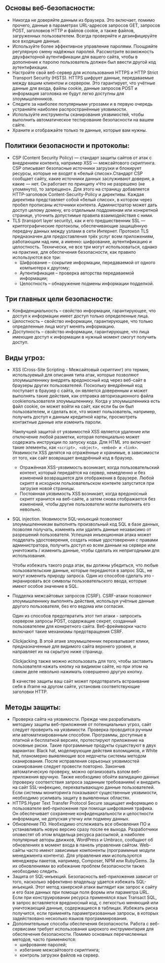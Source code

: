 ## Основы веб-безопасности:

- Никогда не доверяйте данным из браузера. Это включает, помимо прочего, данные в параметрах URL-адресов запросов GET, запросов POST, заголовков HTTP и файлов cookie, а также файлов, загруженных пользователем. Всегда проверяйте и дезинфицируйте все входящие данные.
- Используйте более эффективное управление паролями. Поощряйте регулярную смену надёжных паролей. Рассмотрите возможность двухфакторной аутентификации для вашего сайта, чтобы в дополнение к паролю пользователь должен был ввести другой код аутентификации.
- Настройте свой веб-сервер для использования HTTPS и HTTP Strict Transport Security (HSTS). HTTPS шифрует данные, передаваемые между вашим клиентом и сервером. Это гарантирует, что учётные данные для входа, файлы cookie, данные запросов POST и информация заголовка не будут легко доступны для злоумышленников.
- Следите за наиболее популярными угрозами и в первую очередь устраняйте наиболее распространённые уязвимости.
- Используйте инструменты сканирования уязвимостей, чтобы выполнить автоматическое тестирование безопасности на вашем сайте.
- Храните и отображайте только те данные, которые вам нужны.

## Политики безопасности и протоколы:

- CSP (Content Security Policy) — стандарт защиты сайтов от атак с внедрением контента, например XSS — межсайтового скриптинга. CSP описывает безопасные источники загрузки и блокирует ресурсы, которые не входят в «белый список».Стандарт CSP сообщает сайту, какие источники данных заслуживают доверия, а какие — нет. Он работает по принципу «Что не разрешено (не упомянуто), то запрещено». Для этого на страницу добавляется HTTP-заголовок Content-Security-Policy и директивы. Каждая директива представляет собой «белый список», в котором через пробел прописаны источники контента. Администратор может дать доступ целому домену, его отдельным поддоменам или конкретной странице, уточнить допустимые правила взаимодействия с ними.
- TLS (transport layer security), как и его предшественник SSL — криптографические протоколы, обеспечивающие защищённую передачу данных между узлами в сети Интернет. Протокол TLS предназначен для предоставления трёх услуг всем приложениям, работающим над ним, а именно: шифрование, аутентификацию и целостность. Технически, не все три могут использоваться, однако на практике, для обеспечения безопасности, как правило используются все три:
  - Шифрование – сокрытие информации, передаваемой от одного компьютера к другому;
  - Аутентификация – проверка авторства передаваемой информации;
  - Целостность – обнаружение подмены информации подделкой.

## Три главных цели безопасности:

- Конфиденциальность – свойство информации, гарантирующее, что доступ к информации имеет доступ только определенные лица.
- Целостность – свойство информации, гарантирующее, что только определенные лица могут менять информацию.
- Доступность – свойство информации, гарантирующее, что лица имеющие доступ к информации в нужный момент смогут получить доступ.

## Виды угроз:

- XSS (Cross-Site Scripting - Межсайтовый скриптинг) это термин, используемый для описания типа атак, которые позволяют злоумышленнику внедрять вредоносный код через веб-сайт в браузеры других пользователей. Поскольку внедрённый код поступает в браузер с сайта, он является доверенным и может выполнять такие действия, как отправка авторизационного файла cookieпользователя злоумышленнику. Когда у злоумышленника есть файл cookie, он может войти на сайт, как если бы он был пользователем, и сделать все, что может пользователь, например, получить доступ к данным кредитной карты, просмотреть контактные данные или изменить пароли.

  Наилучшей защитой от уязвимостей XSS является удаление или отключение любой разметки, которая потенциально может содержать инструкции по запуску кода. Для HTML это включает такие элементы, как  ```<script>, <object>, <embed> и <link>```.
Уязвимости XSS делятся на отражённые и хранимые, в зависимости от того, как сайт возвращает внедрённый код в браузер.
  - Отражённая XSS-уязвимость возникает, когда пользовательский контент, который передаётся на сервер, немедленно и без изменений возвращается для отображения в браузере. Любой скрипт в исходном пользовательском контенте запустится при загрузке новой страницы.
  - Постоянная уязвимость XSS возникает, когда вредоносный скрипт хранится на веб-сайте, а затем снова отображается без изменений, чтобы другие пользователи могли выполнять его невольно.
- SQL injection. Уязвимости SQL-инъекций позволяют злоумышленникам выполнять произвольный код SQL в базе данных, позволяя получать, изменять или удалять данные независимо от разрешений пользователя. Успешная инъекционная атака может подделать удостоверения, создать новые удостоверения с правами администратора, получить доступ ко всем данным на сервере или уничтожить / изменить данные, чтобы сделать их непригодными для использования.
  
  Чтобы избежать такого рода атак, вы должны убедиться, что любые пользовательские данные, которые передаются в запрос SQL, не могут изменить природу запроса. Один из способов сделать это - экранировать все символы пользовательского ввода, которые имеют особое значение в SQL.
- Подделка межсайтовых запросов (CSRF). CSRF-атаки позволяют злоумышленнику выполнять действия, используя учётные данные другого пользователя, без его ведома или согласия.

  Один из способов предотвратить этот тип атаки - запросить сервером запросы POST, содержащие секрет, созданный пользователем для конкретного сайта. Веб-фреймворки часто включают такие механизмы предотвращения CSRF.
- Clickjacking. В этой атаке злоумышленник перехватывает клики, предназначенные для видимого сайта верхнего уровня, и направляет их на скрытую ниже страницу.

   Clickjacking также можно использовать для того, чтобы заставить пользователя нажать кнопку на видимом сайте, но при этом на самом деле невольно нажимать совершенно другую кнопку. 

  В качестве защиты ваш сайт может предотвратить встраивание себя в iframe на другом сайте, установив соответствующие заголовки HTTP.


## Методы защиты:

- Проверка сайта на уязвимости. Прежде чем разрабатывать методику защиты веб-приложения от потенциальных угроз, сайт следует проверить на уязвимости. Проверка проводится ручным или автоматизированным способом. Программы, доступные в платной и бесплатной версиях, протестируют приложение на основные риски. Такие программные продукты существуют в двух вариантах: Black hat, моделирующие действия взломщиков, и White hat, планомерно выявляющие все недочеты системы методом сканирования. После исправления серьезных уязвимостей сканирование следует провести повторно. Закончив автоматическую проверку, можно организовать взлом веб-приложения вручную. Также необходимо обойти валидацию данных (проверку соответствия запроса заданным требованиям) и внедрить на сайт SSL-инфекцию, перехватывающую данные пользователей. Если системы мониторинга показывают существенные уязвимости, необходимо усиливать защиту в выявленных областях.
- HTTPS.Hyper Text Transfer Protocol Secure защищает информацию о пользователе веб-приложения при помощи шифрования трафика. Он обеспечивает сохранение конфиденциальности и целостности информации, не допуская утечку или подмену данных. 
- Обновление ПО. Необходимо отслеживать все обновления ПО и устанавливать новую версию сразу после ее выхода. Разработчики оповестят об этом владельца ресурса рассылкой, а наиболее популярные авторы движков, WordPress и Umbraco, сообщают об обновлениях в момент входа в панель управления сайтом. Web-сайты часто имеют зависимые компоненты (программные модули менеджмента контента). Для управления ими используются менеджеры пакетов, например, Composer, NPM или RubyGems. За их обновлениями во избежание проблем безопасности также необходимо следить.
- Защита от SQL-инъекций. Безопасность веб-приложения зависит от того, насколько эффективно владельцу удается избежать SQL-инъекций. Этот метод хакерской атаки выглядит как запрос к сайту и его базе данных при помощи поля формы или параметра URL. Если при конструировании ресурса применялся язык Transact SQL, в запрос вставляется вредоносный код, с легкостью меняющий или уничтожающий данные, содержащиеся в таблицах. Избежать риска получится, если применять параметризованные запросы, в которых задействовано несколько языков программирования.
- Дополнительные способы обеспечения безопасности. Работа с веб-сервисами требует использования широкого инструментария для обеспечения безопасности. Помимо основных перечисленных методов, часто применяются:
  - шифрование паролей;
  - избегание межсайтового скриптинга;
  - контроль загрузки файлов на сервер.
